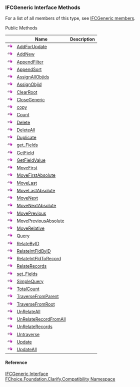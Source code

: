 ﻿### IFCGeneric Interface Methods

For a list of all members of this type, see [IFCGeneric members](FChoice.Foundation.Clarify.Compatibility~FChoice.Foundation.Clarify.Compatibility.IFCGeneric_members.md).

Public Methods

|   | Name | Description |
| --- | --- | --- |
| ![ Method](dotnetimages/Method.png) | [AddForUpdate](FChoice.Foundation.Clarify.Compatibility~FChoice.Foundation.Clarify.Compatibility.IFCGeneric~AddForUpdate.md) |   |
| ![ Method](dotnetimages/Method.png) | [AddNew](FChoice.Foundation.Clarify.Compatibility~FChoice.Foundation.Clarify.Compatibility.IFCGeneric~AddNew.md) |   |
| ![ Method](dotnetimages/Method.png) | [AppendFilter](FChoice.Foundation.Clarify.Compatibility~FChoice.Foundation.Clarify.Compatibility.IFCGeneric~AppendFilter.md) |   |
| ![ Method](dotnetimages/Method.png) | [AppendSort](FChoice.Foundation.Clarify.Compatibility~FChoice.Foundation.Clarify.Compatibility.IFCGeneric~AppendSort.md) |   |
| ![ Method](dotnetimages/Method.png) | [AssignAllObjids](FChoice.Foundation.Clarify.Compatibility~FChoice.Foundation.Clarify.Compatibility.IFCGeneric~AssignAllObjids.md) |   |
| ![ Method](dotnetimages/Method.png) | [AssignObjid](FChoice.Foundation.Clarify.Compatibility~FChoice.Foundation.Clarify.Compatibility.IFCGeneric~AssignObjid.md) |   |
| ![ Method](dotnetimages/Method.png) | [ClearRoot](FChoice.Foundation.Clarify.Compatibility~FChoice.Foundation.Clarify.Compatibility.IFCGeneric~ClearRoot.md) |   |
| ![ Method](dotnetimages/Method.png) | [CloseGeneric](FChoice.Foundation.Clarify.Compatibility~FChoice.Foundation.Clarify.Compatibility.IFCGeneric~CloseGeneric.md) |   |
| ![ Method](dotnetimages/Method.png) | [copy](FChoice.Foundation.Clarify.Compatibility~FChoice.Foundation.Clarify.Compatibility.IFCGeneric~copy.md) |   |
| ![ Method](dotnetimages/Method.png) | [Count](FChoice.Foundation.Clarify.Compatibility~FChoice.Foundation.Clarify.Compatibility.IFCGeneric~Count.md) |   |
| ![ Method](dotnetimages/Method.png) | [Delete](FChoice.Foundation.Clarify.Compatibility~FChoice.Foundation.Clarify.Compatibility.IFCGeneric~Delete.md) |   |
| ![ Method](dotnetimages/Method.png) | [DeleteAll](FChoice.Foundation.Clarify.Compatibility~FChoice.Foundation.Clarify.Compatibility.IFCGeneric~DeleteAll.md) |   |
| ![ Method](dotnetimages/Method.png) | [Duplicate](FChoice.Foundation.Clarify.Compatibility~FChoice.Foundation.Clarify.Compatibility.IFCGeneric~Duplicate.md) |   |
| ![ Method](dotnetimages/Method.png) | [get_Fields](FChoice.Foundation.Clarify.Compatibility~FChoice.Foundation.Clarify.Compatibility.IFCGeneric~get_Fields.md) |   |
| ![ Method](dotnetimages/Method.png) | [GetField](FChoice.Foundation.Clarify.Compatibility~FChoice.Foundation.Clarify.Compatibility.IFCGeneric~GetField.md) |   |
| ![ Method](dotnetimages/Method.png) | [GetFieldValue](FChoice.Foundation.Clarify.Compatibility~FChoice.Foundation.Clarify.Compatibility.IFCGeneric~GetFieldValue.md) |   |
| ![ Method](dotnetimages/Method.png) | [MoveFirst](FChoice.Foundation.Clarify.Compatibility~FChoice.Foundation.Clarify.Compatibility.IFCGeneric~MoveFirst.md) |   |
| ![ Method](dotnetimages/Method.png) | [MoveFirstAbsolute](FChoice.Foundation.Clarify.Compatibility~FChoice.Foundation.Clarify.Compatibility.IFCGeneric~MoveFirstAbsolute.md) |   |
| ![ Method](dotnetimages/Method.png) | [MoveLast](FChoice.Foundation.Clarify.Compatibility~FChoice.Foundation.Clarify.Compatibility.IFCGeneric~MoveLast.md) |   |
| ![ Method](dotnetimages/Method.png) | [MoveLastAbsolute](FChoice.Foundation.Clarify.Compatibility~FChoice.Foundation.Clarify.Compatibility.IFCGeneric~MoveLastAbsolute.md) |   |
| ![ Method](dotnetimages/Method.png) | [MoveNext](FChoice.Foundation.Clarify.Compatibility~FChoice.Foundation.Clarify.Compatibility.IFCGeneric~MoveNext.md) |   |
| ![ Method](dotnetimages/Method.png) | [MoveNextAbsolute](FChoice.Foundation.Clarify.Compatibility~FChoice.Foundation.Clarify.Compatibility.IFCGeneric~MoveNextAbsolute.md) |   |
| ![ Method](dotnetimages/Method.png) | [MovePrevious](FChoice.Foundation.Clarify.Compatibility~FChoice.Foundation.Clarify.Compatibility.IFCGeneric~MovePrevious.md) |   |
| ![ Method](dotnetimages/Method.png) | [MovePreviousAbsolute](FChoice.Foundation.Clarify.Compatibility~FChoice.Foundation.Clarify.Compatibility.IFCGeneric~MovePreviousAbsolute.md) |   |
| ![ Method](dotnetimages/Method.png) | [MoveRelative](FChoice.Foundation.Clarify.Compatibility~FChoice.Foundation.Clarify.Compatibility.IFCGeneric~MoveRelative.md) |   |
| ![ Method](dotnetimages/Method.png) | [Query](FChoice.Foundation.Clarify.Compatibility~FChoice.Foundation.Clarify.Compatibility.IFCGeneric~Query.md) |   |
| ![ Method](dotnetimages/Method.png) | [RelateByID](FChoice.Foundation.Clarify.Compatibility~FChoice.Foundation.Clarify.Compatibility.IFCGeneric~RelateByID.md) |   |
| ![ Method](dotnetimages/Method.png) | [RelateIntFldByID](FChoice.Foundation.Clarify.Compatibility~FChoice.Foundation.Clarify.Compatibility.IFCGeneric~RelateIntFldByID.md) |   |
| ![ Method](dotnetimages/Method.png) | [RelateIntFldToRecord](FChoice.Foundation.Clarify.Compatibility~FChoice.Foundation.Clarify.Compatibility.IFCGeneric~RelateIntFldToRecord.md) |   |
| ![ Method](dotnetimages/Method.png) | [RelateRecords](FChoice.Foundation.Clarify.Compatibility~FChoice.Foundation.Clarify.Compatibility.IFCGeneric~RelateRecords.md) |   |
| ![ Method](dotnetimages/Method.png) | [set_Fields](FChoice.Foundation.Clarify.Compatibility~FChoice.Foundation.Clarify.Compatibility.IFCGeneric~set_Fields.md) |   |
| ![ Method](dotnetimages/Method.png) | [SimpleQuery](FChoice.Foundation.Clarify.Compatibility~FChoice.Foundation.Clarify.Compatibility.IFCGeneric~SimpleQuery.md) |   |
| ![ Method](dotnetimages/Method.png) | [TotalCount](FChoice.Foundation.Clarify.Compatibility~FChoice.Foundation.Clarify.Compatibility.IFCGeneric~TotalCount.md) |   |
| ![ Method](dotnetimages/Method.png) | [TraverseFromParent](FChoice.Foundation.Clarify.Compatibility~FChoice.Foundation.Clarify.Compatibility.IFCGeneric~TraverseFromParent.md) |   |
| ![ Method](dotnetimages/Method.png) | [TraverseFromRoot](FChoice.Foundation.Clarify.Compatibility~FChoice.Foundation.Clarify.Compatibility.IFCGeneric~TraverseFromRoot.md) |   |
| ![ Method](dotnetimages/Method.png) | [UnRelateAll](FChoice.Foundation.Clarify.Compatibility~FChoice.Foundation.Clarify.Compatibility.IFCGeneric~UnRelateAll.md) |   |
| ![ Method](dotnetimages/Method.png) | [UnRelateRecordFromAll](FChoice.Foundation.Clarify.Compatibility~FChoice.Foundation.Clarify.Compatibility.IFCGeneric~UnRelateRecordFromAll.md) |   |
| ![ Method](dotnetimages/Method.png) | [UnRelateRecords](FChoice.Foundation.Clarify.Compatibility~FChoice.Foundation.Clarify.Compatibility.IFCGeneric~UnRelateRecords.md) |   |
| ![ Method](dotnetimages/Method.png) | [Untraverse](FChoice.Foundation.Clarify.Compatibility~FChoice.Foundation.Clarify.Compatibility.IFCGeneric~Untraverse.md) |   |
| ![ Method](dotnetimages/Method.png) | [Update](FChoice.Foundation.Clarify.Compatibility~FChoice.Foundation.Clarify.Compatibility.IFCGeneric~Update.md) |   |
| ![ Method](dotnetimages/Method.png) | [UpdateAll](FChoice.Foundation.Clarify.Compatibility~FChoice.Foundation.Clarify.Compatibility.IFCGeneric~UpdateAll.md) |   |





#### Reference

[IFCGeneric Interface](FChoice.Foundation.Clarify.Compatibility~FChoice.Foundation.Clarify.Compatibility.IFCGeneric.md)  
[FChoice.Foundation.Clarify.Compatibility Namespace](FChoice.Foundation.Clarify.Compatibility~FChoice.Foundation.Clarify.Compatibility_namespace.md)